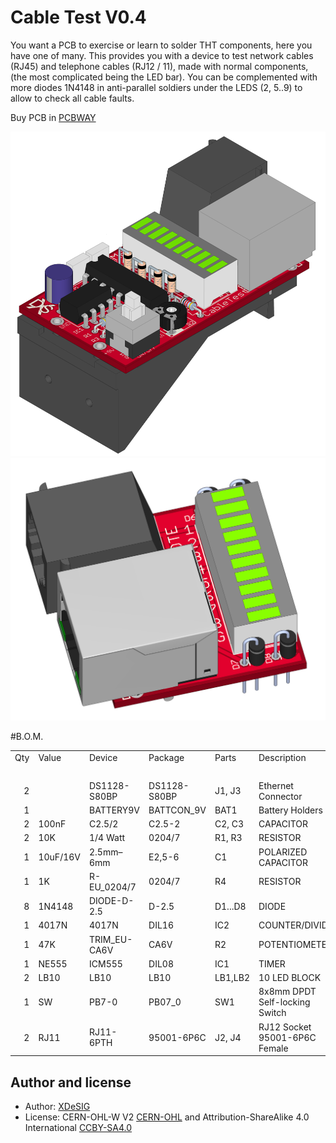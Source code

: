 # Cable Test V0.4

You want a PCB to exercise or learn to solder THT components, here you have one of many.
This provides you with a device to test network cables (RJ45) and telephone cables (RJ12 / 11),
made with normal components, (the most complicated being the LED bar).
You can be complemented with more diodes 1N4148 in anti-parallel soldiers under the LEDS (2, 5..9) to allow to check all cable faults.

Buy PCB in [PCBWAY]


![Top view][PHT]
![Render][RENDER]

#B.O.M.
<table cellspacing="0" border="0">
	<colgroup width="38"></colgroup>
	<colgroup width="70"></colgroup>
	<colgroup span="2" width="133"></colgroup>
	<colgroup width="122"></colgroup>
	<colgroup width="85"></colgroup>
	<tr>
		<td height="17" align="left">Qty </td>
		<td align="left">Value</td>
		<td align="left">Device</td>
		<td align="left">Package</td>
		<td align="left">Parts</td>
		<td align="left">Description</td>
	</tr>
	<tr>
		<td height="17" align="left"><br></td>
		<td align="left"><br></td>
		<td align="left"><br></td>
		<td align="left"><br></td>
		<td align="left"><br></td>
		<td align="left"><br></td>
	</tr>
	<tr>
		<td height="17" align="right" sdval="2" sdnum="1110;">2</td>
		<td align="left"><br></td>
		<td align="left"> DS1128-S80BP</td>
		<td align="left">DS1128-S80BP</td>
		<td align="left">J1, J3</td>
		<td align="left">Ethernet Connector</td>
	</tr>
	<tr>
		<td height="17" align="right" sdval="1" sdnum="1110;">1</td>
		<td align="left"><br></td>
		<td align="left"> BATTERY9V</td>
		<td align="left">BATTCON_9V</td>
		<td align="left">BAT1</td>
		<td align="left">Battery Holders</td>
	</tr>
	<tr>
		<td height="17" align="right" sdval="1" sdnum="1110;">2</td>
		<td align="left">100nF</td>
		<td align="left"> C2.5/2</td>
		<td align="left">C2.5-2</td>
		<td align="left">C2, C3</td>
		<td align="left">CAPACITOR</td>
	</tr>
	<tr>
		<td height="17" align="right" sdval="2" sdnum="1110;">2</td>
		<td align="left">10K</td>
		<td align="left"> 1/4 Watt</td>
		<td align="left">0204/7</td>
		<td align="left">R1, R3</td>
		<td align="left">RESISTOR</td>
	</tr>
	<tr>
		<td height="17" align="right" sdval="1" sdnum="1110;">1</td>
		<td align="left">10uF/16V</td>
		<td align="left">2.5mm&ndash;6mm</td>
		<td align="left">E2,5-6</td>
		<td align="left">C1</td>
		<td align="left">POLARIZED CAPACITOR</td>
	</tr>
	<tr>
		<td height="17" align="right" sdval="1" sdnum="1110;">1</td>
		<td align="left">1K</td>
		<td align="left"> R-EU_0204/7</td>
		<td align="left">0204/7</td>
		<td align="left">R4</td>
		<td align="left">RESISTOR</td>
	</tr>
	<tr>
		<td height="17" align="right" sdval="1" sdnum="1110;">8</td>
		<td align="left">1N4148</td>
		<td align="left"> DIODE-D-2.5</td>
		<td align="left">D-2.5</td>
		<td align="left">D1...D8</td>
		<td align="left">DIODE</td>
	</tr>
	<tr>
		<td height="17" align="right" sdval="1" sdnum="1110;">1</td>
		<td align="left">4017N</td>
		<td align="left"> 4017N</td>
		<td align="left">DIL16</td>
		<td align="left">IC2</td>
		<td align="left">COUNTER/DIVIDER</td>
	</tr>
	<tr>
		<td height="17" align="right" sdval="1" sdnum="1110;">1</td>
		<td align="left">47K</td>
		<td align="left"> TRIM_EU-CA6V</td>
		<td align="left">CA6V</td>
		<td align="left">R2</td>
		<td align="left">POTENTIOMETER</td>
	</tr>
	<tr>
		<td height="17" align="right" sdval="1" sdnum="1110;">1</td>
		<td align="left">NE555</td>
		<td align="left"> ICM555</td>
		<td align="left">DIL08</td>
		<td align="left">IC1</td>
		<td align="left">TIMER</td>
	</tr>
	<tr>
		<td height="17" align="right" sdval="1" sdnum="1110;">2</td>
		<td align="left">LB10</td>
		<td align="left"> LB10</td>
		<td align="left">LB10</td>
		<td align="left">LB1,LB2</td>
		<td align="left">10 LED BLOCK</td>
	</tr>
	<tr>
		<td height="17" align="right" sdval="1" sdnum="1110;">1</td>
		<td align="left">SW</td>
		<td align="left"> PB7-0</td>
		<td align="left">PB07_0</td>
		<td align="left">SW1</td>
		<td align="left">8x8mm   DPDT Self-locking Switch</td>
	</tr>
	<tr>
		<td height="17" align="right" sdval="2" sdnum="1110;">2</td>
		<td align="left">RJ11</td>
		<td align="left"> RJ11-6PTH</td>
		<td align="left">95001-6P6C</td>
		<td align="left">J2, J4</td>
		<td align="left">RJ12 Socket 95001-6P6C Female</td>
	</tr>
</table>


## Author and license
* Author: [XDeSIG][TWI01]
* License: CERN-OHL-W V2 [CERN-OHL] and Attribution-ShareAlike 4.0 International [CCBY-SA4.0]


<!-- links -->

[CERN-OHL]: https://ohwr.org/cernohl
[CCBY-SA4.0]: http://creativecommons.org/licenses/by-sa/4.0/
[TWI01]: https://twitter.com/xdesig
[PHT]: Cable-Test-RJ45-RJ12_MASTER.tif
[RENDER]: Cable-Test-RJ45-RJ12_REMOTE.tif

[PCBWAY]: https://www.pcbway.com/project/shareproject/Cable_Test_RJ45___RJ12.html


